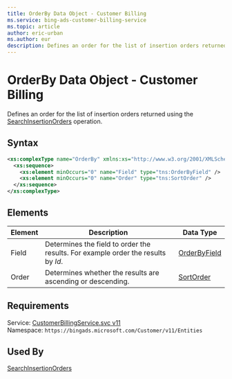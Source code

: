 ```yaml
---
title: OrderBy Data Object - Customer Billing
ms.service: bing-ads-customer-billing-service
ms.topic: article
author: eric-urban
ms.author: eur
description: Defines an order for the list of insertion orders returned using the SearchInsertionOrders operation.
---
```

# OrderBy Data Object - Customer Billing
Defines an order for the list of insertion orders returned using the [SearchInsertionOrders](../customer-billing-service/searchinsertionorders.md) operation.

## Syntax
```xml
<xs:complexType name="OrderBy" xmlns:xs="http://www.w3.org/2001/XMLSchema">
  <xs:sequence>
    <xs:element minOccurs="0" name="Field" type="tns:OrderByField" />
    <xs:element minOccurs="0" name="Order" type="tns:SortOrder" />
  </xs:sequence>
</xs:complexType>
```

## <a name="elements"></a>Elements

|Element|Description|Data Type|
|-----------|---------------|-------------|
|<a name="field"></a>Field|Determines the field to order the results. For example order the results by *Id*.|[OrderByField](orderbyfield.md)|
|<a name="order"></a>Order|Determines whether the results are ascending or descending.|[SortOrder](sortorder.md)|

## Requirements
Service: [CustomerBillingService.svc v11](https://clientcenter.api.bingads.microsoft.com/Api/Billing/v11/CustomerBillingService.svc)  
Namespace: ```https://bingads.microsoft.com/Customer/v11/Entities```  

## Used By
[SearchInsertionOrders](searchinsertionorders.md)  
